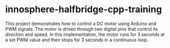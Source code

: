 # innosphere-halfbridge-cpp-training
This project demonstrates how to control a DC motor using Arduino and PWM signals. The motor is driven through two digital pins that control its direction and speed. In this implementation, the motor runs for 3 seconds at a set PWM value and then stops for 3 seconds in a continuous loop.
